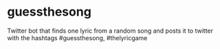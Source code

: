 guessthesong
============

Twitter bot that finds one lyric from a random song and posts it to twitter with the hashtags #guessthesong, #thelyricgame
